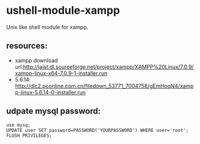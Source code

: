 # ushell-module-xampp
Unix like shell module for xampp.

## resources:
+ xampp download url:http://jaist.dl.sourceforge.net/project/xampp/XAMPP%20Linux/7.0.9/xampp-linux-x64-7.0.9-1-installer.run
+ 5.6.14: http://dlc2.pconline.com.cn/filedown_53771_7004758/gEmHoqN4/xampp-linux-5.6.14-0-installer.run

## udpate mysql password:
```mysql
use mysq;
UPDATE user SET password=PASSWORD('YOURPASSWORD') WHERE user='root';
FLUSH PRIVILEGES;
```
